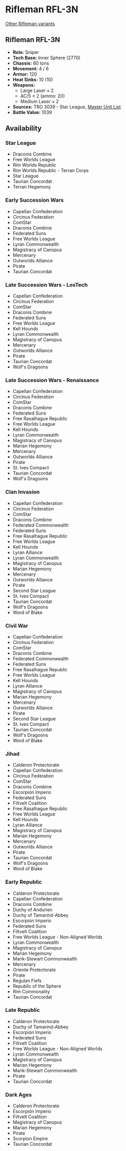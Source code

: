 # Rifleman RFL-3N

[Other Rifleman variants](../rifleman.md)

## Rifleman RFL-3N
- **Role:** Sniper
- **Tech Base:** Inner Sphere (2770)
- **Chassis:** 60 tons
- **Movement:** 4 / 6
- **Armor:** 120
- **Heat Sinks:** 10 (10)
- **Weapons:**
  - Large Laser × 2
  - AC/5 × 2 (ammo: 20)
  - Medium Laser × 2
- **Sources:** TRO 3039 - Star League, [Master Unit List](http://masterunitlist.info/Unit/Details/2697/rifleman-rfl-3n)
- **Battle Value:** 1039

## Availability

### Star League
- Draconis Combine
- Free Worlds League
- Rim Worlds Republic
- Rim Worlds Republic - Terran Corps
- Star League
- Taurian Concordat
- Terran Hegemony

### Early Succession Wars
- Capellan Confederation
- Circinus Federation
- ComStar
- Draconis Combine
- Federated Suns
- Free Worlds League
- Lyran Commonwealth
- Magistracy of Canopus
- Mercenary
- Outworlds Alliance
- Pirate
- Taurian Concordat

### Late Succession Wars - LosTech
- Capellan Confederation
- Circinus Federation
- ComStar
- Draconis Combine
- Federated Suns
- Free Worlds League
- Kell Hounds
- Lyran Commonwealth
- Magistracy of Canopus
- Mercenary
- Outworlds Alliance
- Pirate
- Taurian Concordat
- Wolf's Dragoons

### Late Succession Wars - Renaissance
- Capellan Confederation
- Circinus Federation
- ComStar
- Draconis Combine
- Federated Suns
- Free Rasalhague Republic
- Free Worlds League
- Kell Hounds
- Lyran Commonwealth
- Magistracy of Canopus
- Marian Hegemony
- Mercenary
- Outworlds Alliance
- Pirate
- St. Ives Compact
- Taurian Concordat
- Wolf's Dragoons

### Clan Invasion
- Capellan Confederation
- Circinus Federation
- ComStar
- Draconis Combine
- Federated Commonwealth
- Federated Suns
- Free Rasalhague Republic
- Free Worlds League
- Kell Hounds
- Lyran Alliance
- Lyran Commonwealth
- Magistracy of Canopus
- Marian Hegemony
- Mercenary
- Outworlds Alliance
- Pirate
- Second Star League
- St. Ives Compact
- Taurian Concordat
- Wolf's Dragoons
- Word of Blake

### Civil War
- Capellan Confederation
- Circinus Federation
- ComStar
- Draconis Combine
- Federated Commonwealth
- Federated Suns
- Free Rasalhague Republic
- Free Worlds League
- Kell Hounds
- Lyran Alliance
- Magistracy of Canopus
- Marian Hegemony
- Mercenary
- Outworlds Alliance
- Pirate
- Second Star League
- St. Ives Compact
- Taurian Concordat
- Wolf's Dragoons
- Word of Blake

### Jihad
- Calderon Protectorate
- Capellan Confederation
- Circinus Federation
- ComStar
- Draconis Combine
- Escorpión Imperio
- Federated Suns
- Filtvelt Coalition
- Free Rasalhague Republic
- Free Worlds League
- Kell Hounds
- Lyran Alliance
- Magistracy of Canopus
- Marian Hegemony
- Mercenary
- Outworlds Alliance
- Pirate
- Taurian Concordat
- Wolf's Dragoons
- Word of Blake

### Early Republic
- Calderon Protectorate
- Capellan Confederation
- Draconis Combine
- Duchy of Andurien
- Duchy of Tamarind-Abbey
- Escorpión Imperio
- Federated Suns
- Filtvelt Coalition
- Free Worlds League - Non-Aligned Worlds
- Lyran Commonwealth
- Magistracy of Canopus
- Marian Hegemony
- Marik-Stewart Commonwealth
- Mercenary
- Oriente Protectorate
- Pirate
- Regulan Fiefs
- Republic of the Sphere
- Rim Commonality
- Taurian Concordat

### Late Republic
- Calderon Protectorate
- Duchy of Tamarind-Abbey
- Escorpión Imperio
- Federated Suns
- Filtvelt Coalition
- Free Worlds League - Non-Aligned Worlds
- Lyran Commonwealth
- Magistracy of Canopus
- Marian Hegemony
- Marik-Stewart Commonwealth
- Pirate
- Taurian Concordat

### Dark Ages
- Calderon Protectorate
- Escorpión Imperio
- Filtvelt Coalition
- Magistracy of Canopus
- Marian Hegemony
- Pirate
- Scorpion Empire
- Taurian Concordat

